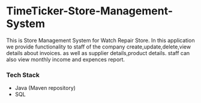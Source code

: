 # TimeTicker-Store-Management-System

This is Store Management System for Watch Repair Store.
In this application we provide functionality to  staff of the company create,update,delete,view details about invoices. as well as supplier details,product details.
staff can also view monthly income and expences report.

### Tech Stack
* Java (Maven repository)
* SQL

